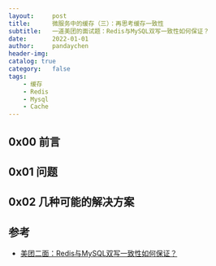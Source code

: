 ```yaml
---
layout:     post
title:      微服务中的缓存（三）：再思考缓存一致性
subtitle:   一道美团的面试题：Redis与MySQL双写一致性如何保证？
date:       2022-01-01
author:     pandaychen
header-img:
catalog: true
category:   false
tags:
    - 缓存
    - Redis
    - Mysql
    - Cache
---
```



##  0x00    前言

##  0x01    问题

##  0x02    几种可能的解决方案



##  参考
-   [美团二面：Redis与MySQL双写一致性如何保证？](https://juejin.cn/post/6964531365643550751)
